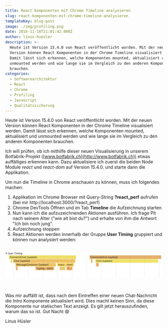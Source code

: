 ```yaml
---
title: React Komponenten mit Chrome Timeline analysieren
slug: react-komponenten-mit-chrome-timeline-analysieren
templateKey: blog-post
image: ./img/profiling.png
date: 2016-11-16T21:01:42.000Z
author: linus-huesler
description: >-
  Heute ist Version 15.4.0 von React veröffentlicht worden. Mit der neuen
  Version können React Komponenten in der Chrome Timeline visualisiert werden.
  Damit lässt sich erkennen, welche Komponenten mounted, aktualisiert und
  unmounted werden und wie lange sie im Vergleich zu den anderen Komponenten
  brauchen.
categories:
  - Softwarearchitektur
  - React
  - Chrome
  - Profiling
  - JavaScript
  - Qualitätssicherung
---
```


Heute ist Version 15.4.0 von React veröffentlicht worden. Mit der neuen Version können React Komponenten in der Chrome Timeline visualisiert werden. Damit lässt sich erkennen, welche Komponenten mounted, aktualisiert und unmounted werden und wie lange sie im Vergleich zu den anderen Komponenten brauchen.

Ich will prüfen, ob ich mithilfe dieser neuen Visualisierung in unserem Botfabrik-Projekt ([www.botfabrik.ch](http://www.botfabrik.ch)) etwas auffälliges erkennen kann. Dazu aktualisiere ich zuerst die beiden Node Module <em>react</em> und <em>react-dom</em> auf Version 15.4.0. und starte dann die Applikation.

Um nun die Timeline in Chrome anschauen zu können, muss ich folgendes machen:

<ol>
 	<li>Applikation im Chrome Browser mit Query-String <strong>?react_perf</strong> aufrufen (bei mir http://localhost:3000/?react_perf)</li>
 	<li>Chrome DevTools Öffnen und im Tab <strong>Timeline</strong> die Aufzeichnung starten</li>
 	<li>Nun kann ich die aufzuzeichnenden Aktionen ausführen. Ich frage Pit nach seinem Alter ("wie alt bist du?") und erhalte von ihm die Antwort "Ich bin noch jung".</li>
 	<li>Aufzeichnung stoppen</li>
 	<li>React Aktionen werden innerhalb der Gruppe <strong>User Timing</strong> gruppiert und können nun analysiert werden:</li>
</ol>
&nbsp;

<img src="img/react-profiling.png" alt="react-profiling"  />

&nbsp;

Was mir auffällt ist, dass nach dem Eintreffen einer neuen Chat-Nachricht die <em>Intro</em> Komponente aktualisiert wird. Dies macht keinen Sinn, da diese Komponente nur statischen Text anzeigt. Es gilt jetzt herauszufinden, warum das so ist. Gut Nacht :smile:

Linus Hüsler
